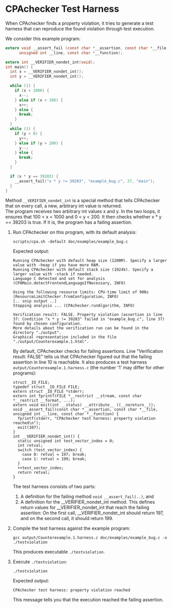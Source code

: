 <!--
This file is part of CPAchecker,
a tool for configurable software verification:
https://cpachecker.sosy-lab.org

SPDX-FileCopyrightText: 2007-2020 Dirk Beyer <https://www.sosy-lab.org>

SPDX-License-Identifier: Apache-2.0
-->

# CPAchecker Test Harness

When CPAchecker finds a property violation, it tries to generate a test harness
that can reproduce the found violation through test execution.

We consider this example program:

```c
extern void __assert_fail (const char *__assertion, const char *__file,
      unsigned int __line, const char *__function);

extern int __VERIFIER_nondet_int(void);
int main() {
  int x = __VERIFIER_nondet_int();
  int y = __VERIFIER_nondet_int();

  while (1) {
    if (x > 1000) {
      x--;
    } else if (x < 100) {
      x++;
    } else {
      break;
    }
  }
  while (1) {
    if (y < 0) {
      y++;
    } else if (y > 200) {
      y--;
    } else {
      break;
    }
  }

  if (x * y == 39203) {
    __assert_fail("x * y != 39203", "example_bug.c", 37, "main");
  }
}

```

Method `__VERIFIER_nondet_int` is a special method that tells CPAchecker
that on every call, a new, arbitrary int value is returned.  
The program receives two arbitrary int values x and y.
In the two loops, it ensures that 100 < x < 1000 and 0 < y < 200.
It then checks whether x * y == 39203 is true.
If it is, the program has a failing assertion.

1. Run CPAchecker on this program, with its default analysis:
    ```
    scripts/cpa.sh -default doc/examples/example_bug.c
    ```
    Expected output:
    ```
    Running CPAchecker with default heap size (1200M). Specify a larger value with -heap if you have more RAM.
    Running CPAchecker with default stack size (1024k). Specify a larger value with -stack if needed.
    Language C detected and set for analysis (CPAMain.detectFrontendLanguageIfNecessary, INFO)
    
    Using the following resource limits: CPU-time limit of 900s (ResourceLimitChecker.fromConfiguration, INFO)
    [.. snip output ..]
    Stopping analysis ... (CPAchecker.runAlgorithm, INFO)
    
    Verification result: FALSE. Property violation (assertion in line 37: Condition "x * y != 39203" failed in "example_bug.c", line 37) found by chosen configuration.
    More details about the verification run can be found in the directory "./output".
    Graphical representation included in the file "./output/Counterexample.1.html".
    ```
    By default, CPAchecker checks for failing assertions.
    Line "Verification result: FALSE" tells us that CPAchecker figured out that
    the failing assertion in line 10 is reachable.
    It also produces a test harness `output/Counterexample.1.harness.c`
    (the number '1' may differ for other programs):
    ```
    struct _IO_FILE;
    typedef struct _IO_FILE FILE;
    extern struct _IO_FILE *stderr;
    extern int fprintf(FILE *__restrict __stream, const char *__restrict __format, ...);
    extern void exit(int __status) __attribute__ ((__noreturn__));
    void __assert_fail(const char *__assertion, const char *__file, unsigned int __line, const char *__function) {
      fprintf(stderr, "CPAchecker test harness: property violation reached\n");
      exit(107);
    }
    int __VERIFIER_nondet_int() {
      static unsigned int test_vector_index = 0;
      int retval;
      switch (test_vector_index) {
        case 0: retval = 197; break;
        case 1: retval = 199; break;
      }
      ++test_vector_index;
      return retval;
    }
    ```
    The test harness consists of two parts:
    1. A definition for the failing method `void __assert_fail(..)`, and
    2. A definition for the __VERIFIER_nondet_int method.
        This defines return values for __VERIFIER_nondet_int
        that reach the failing assertion:
        On the first call, __VERIFIER_nondet_int should return 197,
        and on the second call, it should return 199.

2. Compile the test harness against the example program:
    ```
    gcc output/Counterexample.1.harness.c doc/examples/example_bug.c -o ./testviolation
    ```
    This produces executable `./testviolation`.

3. Execute `./testviolation`:
    ```
    ./testviolation
    ```
    Expected output:
    ```
    CPAchecker test harness: property violation reached
    ```
    
    This message tells you that the execution reached the failing assertion.
